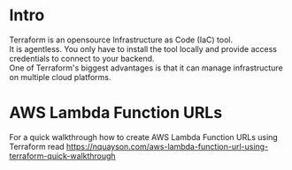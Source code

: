 # Intro

Terraform is an opensource Infrastructure as Code (IaC) tool.  
It is agentless. You only have to install the tool locally and provide access credentials to connect to your backend.  
One of Terraform's biggest advantages is that it can manage infrastructure on multiple cloud platforms.  

# AWS Lambda Function URLs

For a quick walkthrough how to create AWS Lambda Function URLs using Terraform read https://nquayson.com/aws-lambda-function-url-using-terraform-quick-walkthrough
